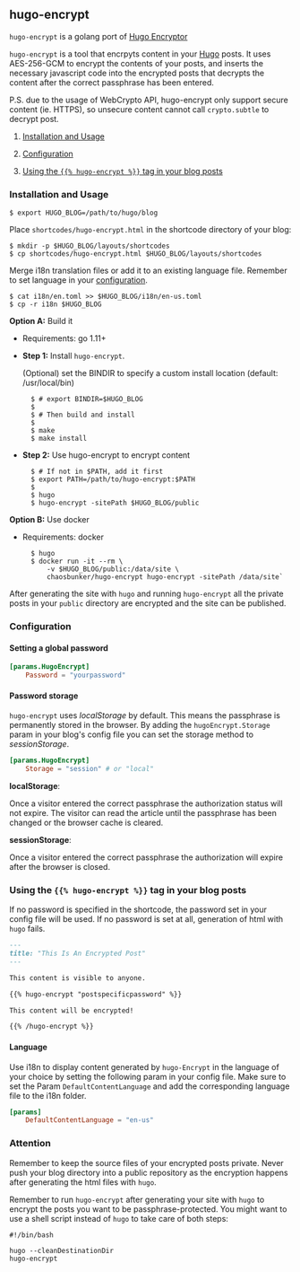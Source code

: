 ## hugo-encrypt

`hugo-encrypt` is a golang port of [Hugo Encryptor](https://github.com/Li4n0/hugo_encryptor)

`hugo-encrypt` is a tool that encrpyts content in your [Hugo](https://gohugo.io) posts. It uses AES-256-GCM to encrypt the contents of your posts, and inserts the necessary javascript code into the encrypted posts that decrypts the content after the correct passphrase has been entered.

P.S. due to the usage of WebCrypto API, hugo-encrypt only support secure content (ie. HTTPS), so unsecure content cannot call `crypto.subtle` to decrypt post.

1. [Installation and Usage](#installation-and-usage)

2. [Configuration](#configuration)

3. [Using the `{{% hugo-encrypt %}}` tag in your blog posts](#using-the--hugo-encrypt--tag-in-your-blog-posts)

### Installation and Usage

    $ export HUGO_BLOG=/path/to/hugo/blog

Place `shortcodes/hugo-encrypt.html` in the shortcode directory of your blog:

    $ mkdir -p $HUGO_BLOG/layouts/shortcodes
    $ cp shortcodes/hugo-encrypt.html $HUGO_BLOG/layouts/shortcodes

Merge i18n translation files or add it to an existing language file. Remember to set language in your [configuration](#configuration).
    
    $ cat i18n/en.toml >> $HUGO_BLOG/i18n/en-us.toml
    $ cp -r i18n $HUGO_BLOG


**Option A:** Build it

- Requirements: go 1.11+

- **Step 1:** Install `hugo-encrypt`.

	(Optional) set the BINDIR to specify a custom install location (default: /usr/local/bin)

		$ # export BINDIR=$HUGO_BLOG
		$
		$ # Then build and install
		$
		$ make
		$ make install

- **Step 2:** Use hugo-encrypt to encrypt content

        $ # If not in $PATH, add it first
        $ export PATH=/path/to/hugo-encrypt:$PATH
        $
        $ hugo
        $ hugo-encrypt -sitePath $HUGO_BLOG/public

**Option B:** Use docker

- Requirements: docker

        $ hugo
        $ docker run -it --rm \
            -v $HUGO_BLOG/public:/data/site \
            chaosbunker/hugo-encrypt hugo-encrypt -sitePath /data/site`

After generating the site with `hugo` and running `hugo-encrypt` all the private posts in your `public` directory are encrypted and the site can be published.

### Configuration

#### Setting a global password

```toml
[params.HugoEncrypt]
    Password = "yourpassword"
```

#### Password storage

`hugo-encrypt` uses _localStorage_ by default. This means the passphrase is permanently stored in the browser. By adding the `hugoEncrypt.Storage` param in your blog's config file you can set the storage method to _sessionStorage_.

```toml
[params.HugoEncrypt]
    Storage = "session" # or "local"
```

**localStorage**:

Once a visitor entered the correct passphrase the authorization status will not expire. The visitor can read the article until the passphrase has been changed or the browser cache is cleared.

**sessionStorage**:

Once a visitor entered the correct passphrase the authorization will expire after the browser is closed.

### Using the `{{% hugo-encrypt %}}` tag in your blog posts

If no password is specified in the shortcode, the password set in your config file will be used. If no password is set at all, generation of html with `hugo` fails.


```markdown
---
title: "This Is An Encrypted Post"
---

This content is visible to anyone.

{{% hugo-encrypt "postspecificpassword" %}}

This content will be encrypted!

{{% /hugo-encrypt %}}
```

#### Language

Use i18n to display content generated by `hugo-Encrypt` in the language of your choice by setting the following param in your config file. Make sure to set the Param `DefaultContentLanguage` and add the corresponding language file to the i18n folder.

```toml
[params]
    DefaultContentLanguage = "en-us"
```

### Attention

Remember to keep the source files of your encrypted posts private. Never push your blog directory into a public repository as the encryption happens after generating the html files with `hugo`.

Remember to run `hugo-encrypt` after generating your site with `hugo` to encrypt the posts you want to be passphrase-protected. You might want to use a shell script instead of `hugo` to take care of both steps:

    #!/bin/bash

    hugo --cleanDestinationDir
    hugo-encrypt

